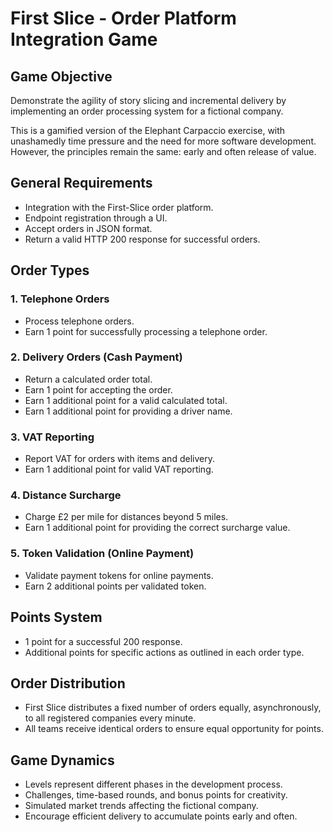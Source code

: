 # First Slice - Order Platform Integration Game

## Game Objective
Demonstrate the agility of story slicing and incremental delivery by implementing an order processing system for a fictional company.

This is a gamified version of the Elephant Carpaccio exercise, with unashamedly time pressure and the need for more software development. However, the principles remain the same: early and often release of value.

## General Requirements
- Integration with the First-Slice order platform.
- Endpoint registration through a UI.
- Accept orders in JSON format.
- Return a valid HTTP 200 response for successful orders.

## Order Types

### 1. Telephone Orders
- Process telephone orders.
- Earn 1 point for successfully processing a telephone order.

### 2. Delivery Orders (Cash Payment)
- Return a calculated order total.
- Earn 1 point for accepting the order.
- Earn 1 additional point for a valid calculated total.
- Earn 1 additional point for providing a driver name.

### 3. VAT Reporting
- Report VAT for orders with items and delivery.
- Earn 1 additional point for valid VAT reporting.

### 4. Distance Surcharge
- Charge £2 per mile for distances beyond 5 miles.
- Earn 1 additional point for providing the correct surcharge value.

### 5. Token Validation (Online Payment)
- Validate payment tokens for online payments.
- Earn 2 additional points per validated token.

## Points System
- 1 point for a successful 200 response.
- Additional points for specific actions as outlined in each order type.

## Order Distribution
- First Slice distributes a fixed number of orders equally, asynchronously, to all registered companies every minute.
- All teams receive identical orders to ensure equal opportunity for points.

## Game Dynamics
- Levels represent different phases in the development process.
- Challenges, time-based rounds, and bonus points for creativity.
- Simulated market trends affecting the fictional company.
- Encourage efficient delivery to accumulate points early and often.
